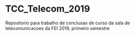 # TCC_Telecom_2019
Repositorio para trabalho de conclusao de curso da sala de telecomunicacoes da FEI 2019, primeiro semestre
